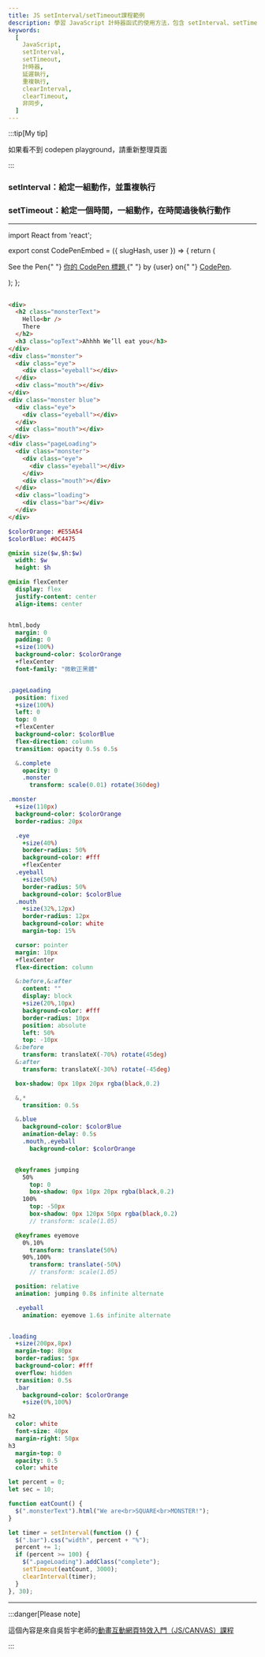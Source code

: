 ```yaml
---
title: JS setInterval/setTimeout課程範例
description: 學習 JavaScript 計時器函式的使用方法，包含 setInterval、setTimeout 的語法、應用場景與清除方式
keywords:
  [
    JavaScript,
    setInterval,
    setTimeout,
    計時器,
    延遲執行,
    重複執行,
    clearInterval,
    clearTimeout,
    非同步,
  ]
---
```


:::tip[My tip]

如果看不到 codepen playground，請重新整理頁面

:::

### setInterval：給定一組動作，並重複執行

### setTimeout：給定一個時間，一組動作，在時間過後執行動作

---

import React from 'react';

export const CodePenEmbed = ({ slugHash, user }) => {
return (

<p
className="codepen"
data-height="300"
data-default-tab="html,result"
data-slug-hash={slugHash}
data-user={user}
style={{ border: "2px solid #ccc", margin: "1em 0", padding: "1em" }} >
<span>
See the Pen{" "}
<a href={`https://codepen.io/${user}/pen/${slugHash}`}>
你的 CodePen 標題
</a>{" "}
by {user} on{" "}
<a href="https://codepen.io/">CodePen</a>.
</span>
<script async src="https://cpwebassets.codepen.io/assets/embed/ei.js"></script>
</p>
);
};

## <CodePenEmbed slugHash="KwKZxeR" user="Retsnom" />

```html title="index.html"
<div>
  <h2 class="monsterText">
    Hello<br />
    There
  </h2>
  <h3 class="opText">Ahhhh We’ll eat you</h3>
</div>
<div class="monster">
  <div class="eye">
    <div class="eyeball"></div>
  </div>
  <div class="mouth"></div>
</div>
<div class="monster blue">
  <div class="eye">
    <div class="eyeball"></div>
  </div>
  <div class="mouth"></div>
</div>
<div class="pageLoading">
  <div class="monster">
    <div class="eye">
      <div class="eyeball"></div>
    </div>
    <div class="mouth"></div>
  </div>
  <div class="loading">
    <div class="bar"></div>
  </div>
</div>
```

```sass title="style.sass"
$colorOrange: #E55A54
$colorBlue: #0C4475

@mixin size($w,$h:$w)
  width: $w
  height: $h

@mixin flexCenter
  display: flex
  justify-content: center
  align-items: center


html,body
  margin: 0
  padding: 0
  +size(100%)
  background-color: $colorOrange
  +flexCenter
  font-family: "微軟正黑體"


.pageLoading
  position: fixed
  +size(100%)
  left: 0
  top: 0
  +flexCenter
  background-color: $colorBlue
  flex-direction: column
  transition: opacity 0.5s 0.5s

  &.complete
    opacity: 0
    .monster
      transform: scale(0.01) rotate(360deg)

.monster
  +size(110px)
  background-color: $colorOrange
  border-radius: 20px

  .eye
    +size(40%)
    border-radius: 50%
    background-color: #fff
    +flexCenter
  .eyeball
    +size(50%)
    border-radius: 50%
    background-color: $colorBlue
  .mouth
    +size(32%,12px)
    border-radius: 12px
    background-color: white
    margin-top: 15%

  cursor: pointer
  margin: 10px
  +flexCenter
  flex-direction: column

  &:before,&:after
    content: ""
    display: block
    +size(20%,10px)
    background-color: #fff
    border-radius: 10px
    position: absolute
    left: 50%
    top: -10px
  &:before
    transform: translateX(-70%) rotate(45deg)
  &:after
    transform: translateX(-30%) rotate(-45deg)

  box-shadow: 0px 10px 20px rgba(black,0.2)

  &,*
    transition: 0.5s

  &.blue
    background-color: $colorBlue
    animation-delay: 0.5s
    .mouth,.eyeball
      background-color: $colorOrange


  @keyframes jumping
    50%
      top: 0
      box-shadow: 0px 10px 20px rgba(black,0.2)
    100%
      top: -50px
      box-shadow: 0px 120px 50px rgba(black,0.2)
      // transform: scale(1.05)

  @keyframes eyemove
    0%,10%
      transform: translate(50%)
    90%,100%
      transform: translate(-50%)
      // transform: scale(1.05)

  position: relative
  animation: jumping 0.8s infinite alternate

  .eyeball
    animation: eyemove 1.6s infinite alternate


.loading
  +size(200px,8px)
  margin-top: 80px
  border-radius: 5px
  background-color: #fff
  overflow: hidden
  transition: 0.5s
  .bar
    background-color: $colorOrange
    +size(0%,100%)

h2
  color: white
  font-size: 40px
  margin-right: 50px
h3
  margin-top: 0
  opacity: 0.5
  color: white
```

```js title="script.js"
let percent = 0;
let sec = 10;

function eatCount() {
  $(".monsterText").html("We are<br>SQUARE<br>MONSTER!");
}

let timer = setInterval(function () {
  $(".bar").css("width", percent + "%");
  percent += 1;
  if (percent >= 100) {
    $(".pageLoading").addClass("complete");
    setTimeout(eatCount, 3000);
    clearInterval(timer);
  }
}, 30);
```

---

:::danger[Please note]

這個內容是來自吳哲宇老師的[動畫互動網頁特效入門（JS/CANVAS）課程](https://hahow.in/courses/586fae97a8aae907000ce721)

:::
